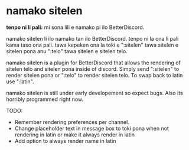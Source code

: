 # namako sitelen
**tenpo ni li pali:**
mi sona lili e namako pi ilo BetterDiscord.

namako sitelen li ilo namako tan ilo BetterDiscord. tenpo ni la ona li pali kama taso ona pali. tawa kepeken ona la toki e ":sitelen" tawa sitelen e sitelen pona anu ":telo" tawa sitelen e sitelen telo.

namako sitelen is a plugin for BetterDiscord that allows the rendering of sitelen telo and sitelen pona inside of discord. Simply send ":sitelen" to render sitelen pona or ":telo" to render sitelen telo. To swap back to latin use ":latin".

namako sitelen is still under early developement so expect bugs. Also its horribly programmed right now.

TODO:
 - Remember rendering preferences per channel.
 - Change placeholder text in message box to toki pona when not rendering in latin or make it always render in latin
 - Add option to always render name in latin

